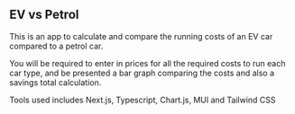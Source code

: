 ## EV vs Petrol

This is an app to calculate and compare the running costs of an EV car compared to a petrol car.

You will be required to enter in prices for all the required costs to run each car type, and be presented a bar graph comparing the costs and also a savings total calculation.

Tools used includes Next.js, Typescript, Chart.js, MUI and Tailwind CSS
